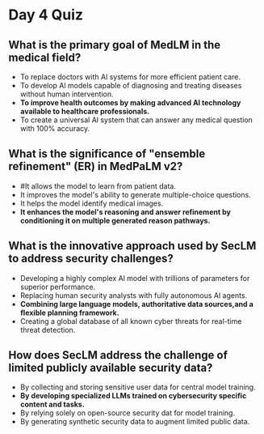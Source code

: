 # Day 4 Quiz

## What is the primary goal of MedLM in the medical field?

- To replace doctors with Al systems for more efficient patient care.
- To develop Al models capable of diagnosing and treating diseases without human intervention.
- **To improve health outcomes by making advanced Al technology available to healthcare professionals.**
- To create a universal Al system that can answer any medical question with 100% accuracy.

## What is the significance of "ensemble refinement" (ER) in MedPaLM v2?

- #It allows the model to learn from patient data.
- It improves the model's ability to generate multiple-choice questions.
- It helps the model identify medical images.
- **It enhances the model's reasoning and answer refinement by conditioning it on multiple generated reason pathways.**

## What is the innovative approach used by SecLM to address security challenges?

- Developing a highly complex Al model with trillions of parameters for superior performance.
- Replacing human security analysts with fully autonomous Al agents.
- **Combining large language models, authoritative data sources,and a flexible planning framework.**
- Creating a global database of all known cyber threats for real-time threat detection.

## How does SecLM address the challenge of limited publicly available security data?

- By collecting and storing sensitive user data for central model training.
- **By developing specialized LLMs trained on cybersecurity specific content and tasks.**
- By relying solely on open-source security dat for model training.
- By generating synthetic security data to augment limited public data.
